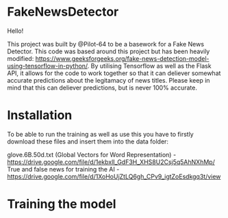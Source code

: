 # FakeNewsDetector

Hello!

This project was built by @Pilot-64 to be a basework for a Fake News Detector. This code was based around this project but has been heavily modified: https://www.geeksforgeeks.org/fake-news-detection-model-using-tensorflow-in-python/. By utilising Tensorflow as well as the Flask API, it allows for the code to work together so that it can deliever somewhat accurate predictions about the legitamacy of news titles. Please keep in mind that this can deliever predictions, but is never 100% accurate.

# Installation
To be able to run the training as well as use this you have to firstly download these files and insert them into the data folder:

glove.6B.50d.txt (Global Vectors for Word Representation) - https://drive.google.com/file/d/1ekbxlI_GdF3H_XHS8U2Csj5q5AhNXhMp/
True and false news for training the AI - https://drive.google.com/file/d/1XoHoUjZtLQ6gh_CPv9_igtZoEsdkgq3t/view

# Training the model
